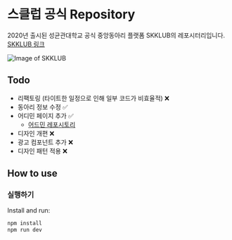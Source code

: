 # 스클럽 공식 Repository

2020년 출시된 성균관대학교 공식 중앙동아리 플랫폼 SKKLUB의 레포시터리입니다.
[SKKLUB 링크](https://www.skklub.com/)

![Image of SKKLUB](../skklub_v2/public/skklub_screenshot.png)

## Todo

- 리팩토링 (타이트한 일정으로 인해 일부 코드가 비효율적) ❌
- 동아리 정보 수정 ✅
- 어디민 페이지 추가 ✅
  - [어드민 레포시토리](https://github.com/SKKU-TSC/skklub-admin-v1)
- 디자인 개편 ❌
- 광고 컴포넌트 추가 ❌
- 디자인 패턴 적용 ❌

## How to use

### 실행하기

Install and run:

```bash
npm install
npm run dev
```
